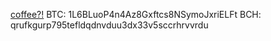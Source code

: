[coffee?!](https://bmc.link/behnejad)
BTC: 1L6BLuoP4n4Az8Gxftcs8NSymoJxriELFt
BCH: qrufkgurp795tefldqdnvduu3dx33v5sccrhrvvrdu

